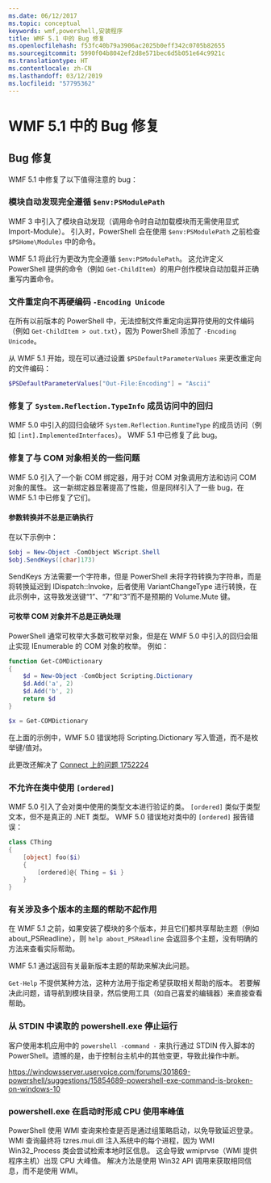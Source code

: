 ```yaml
---
ms.date: 06/12/2017
ms.topic: conceptual
keywords: wmf,powershell,安装程序
title: WMF 5.1 中的 Bug 修复
ms.openlocfilehash: f53fc40b79a3906ac2025b0eff342c0705b82655
ms.sourcegitcommit: 5990f04b8042ef2d8e571bec6d5b051e64c9921c
ms.translationtype: HT
ms.contentlocale: zh-CN
ms.lasthandoff: 03/12/2019
ms.locfileid: "57795362"
---
```

# <a name="bug-fixes-in-wmf-51"></a>WMF 5.1 中的 Bug 修复

## <a name="bug-fixes"></a>Bug 修复

WMF 5.1 中修复了以下值得注意的 bug：

### <a name="module-auto-discovery-fully-honors-envpsmodulepath"></a>模块自动发现完全遵循 `$env:PSModulePath`

WMF 3 中引入了模块自动发现（调用命令时自动加载模块而无需使用显式 Import-Module）。
引入时，PowerShell 会在使用 `$env:PSModulePath` 之前检查 `$PSHome\Modules` 中的命令。

WMF 5.1 将此行为更改为完全遵循 `$env:PSModulePath`。
这允许定义 PowerShell 提供的命令（例如 `Get-ChildItem`）的用户创作模块自动加载并正确重写内置命令。

### <a name="file-redirection-no-longer-hard-codes--encoding-unicode"></a>文件重定向不再硬编码 `-Encoding Unicode`

在所有以前版本的 PowerShell 中，无法控制文件重定向运算符使用的文件编码（例如 `Get-ChildItem > out.txt`），因为 PowerShell 添加了 `-Encoding Unicode`。

从 WMF 5.1 开始，现在可以通过设置 `$PSDefaultParameterValues` 来更改重定向的文件编码：

```powershell
$PSDefaultParameterValues["Out-File:Encoding"] = "Ascii"
```

### <a name="fixed-a-regression-in-accessing-members-of-systemreflectiontypeinfo"></a>修复了 `System.Reflection.TypeInfo` 成员访问中的回归

WMF 5.0 中引入的回归会破坏 `System.Reflection.RuntimeType` 的成员访问（例如 `[int].ImplementedInterfaces`）。
WMF 5.1 中已修复了此 bug。


### <a name="fixed-some-issues-with-com-objects"></a>修复了与 COM 对象相关的一些问题

WMF 5.0 引入了一个新 COM 绑定器，用于对 COM 对象调用方法和访问 COM 对象的属性。
这一新绑定器显著提高了性能，但是同样引入了一些 bug，在 WMF 5.1 中已修复了它们。

#### <a name="argument-conversions-were-not-always-performed-correctly"></a>参数转换并不总是正确执行

在以下示例中：

```powershell
$obj = New-Object -ComObject WScript.Shell
$obj.SendKeys([char]173)
```

SendKeys 方法需要一个字符串，但是 PowerShell 未将字符转换为字符串，而是将转换延迟到 IDispatch::Invoke，后者使用 VariantChangeType 进行转换，在此示例中，这导致发送键“1”、“7”和“3”而不是预期的 Volume.Mute 键。

#### <a name="enumerable-com-objects-not-always-handled-correctly"></a>可枚举 COM 对象并不总是正确处理

PowerShell 通常可枚举大多数可枚举对象，但是在 WMF 5.0 中引入的回归会阻止实现 IEnumerable 的 COM 对象的枚举。  例如：

```powershell
function Get-COMDictionary
{
    $d = New-Object -ComObject Scripting.Dictionary
    $d.Add('a', 2)
    $d.Add('b', 2)
    return $d
}

$x = Get-COMDictionary
```

在上面的示例中，WMF 5.0 错误地将 Scripting.Dictionary 写入管道，而不是枚举键/值对。

此更改还解决了 [Connect 上的问题 1752224](https://connect.microsoft.com/PowerShell/feedback/details/1752224)

### <a name="ordered-was-not-allowed-inside-classes"></a>不允许在类中使用 `[ordered]`

WMF 5.0 引入了会对类中使用的类型文本进行验证的类。
`[ordered]` 类似于类型文本，但不是真正的 .NET 类型。
WMF 5.0 错误地对类中的 `[ordered]` 报告错误：

```powershell
class CThing
{
    [object] foo($i)
    {
        [ordered]@{ Thing = $i }
    }
}
```


### <a name="help-on-about-topics-with-multiple-versions-does-not-work"></a>有关涉及多个版本的主题的帮助不起作用

在 WMF 5.1 之前，如果安装了模块的多个版本，并且它们都共享帮助主题（例如 about_PSReadline），则 `help about_PSReadline` 会返回多个主题，没有明确的方法来查看实际帮助。

WMF 5.1 通过返回有关最新版本主题的帮助来解决此问题。

`Get-Help` 不提供某种方法，这种方法用于指定希望获取相关帮助的版本。
若要解决此问题，请导航到模块目录，然后使用工具（如自己喜爱的编辑器）来直接查看帮助。

### <a name="powershellexe-reading-from-stdin-stopped-working"></a>从 STDIN 中读取的 powershell.exe 停止运行

客户使用本机应用中的 `powershell -command -` 来执行通过 STDIN 传入脚本的 PowerShell。遗憾的是，由于控制台主机中的其他变更，导致此操作中断。

https://windowsserver.uservoice.com/forums/301869-powershell/suggestions/15854689-powershell-exe-command-is-broken-on-windows-10

### <a name="powershellexe-creates-spike-in-cpu-usage-on-startup"></a>powershell.exe 在启动时形成 CPU 使用率峰值

PowerShell 使用 WMI 查询来检查是否是通过组策略启动，以免导致延迟登录。
WMI 查询最终将 tzres.mui.dll 注入系统中的每个进程，因为 WMI Win32_Process 类会尝试检索本地时区信息。
这会导致 wmiprvse（WMI 提供程序主机）出现 CPU 大峰值。
解决方法是使用 Win32 API 调用来获取相同信息，而不是使用 WMI。
